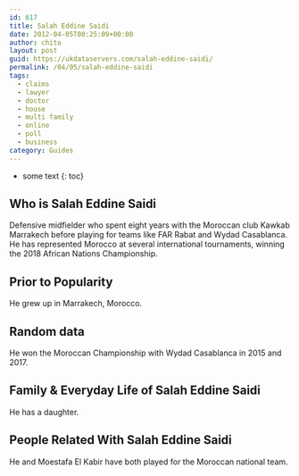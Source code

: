 ```yaml
---
id: 617
title: Salah Eddine Saidi
date: 2012-04-05T00:25:09+00:00
author: chito
layout: post
guid: https://ukdataservers.com/salah-eddine-saidi/
permalink: /04/05/salah-eddine-saidi
tags:
  - claims
  - lawyer
  - doctor
  - house
  - multi family
  - online
  - poll
  - business
category: Guides
---
```


* some text
{: toc}
          
          
## Who is  Salah Eddine Saidi
                  
                  
                  
Defensive midfielder who spent eight years with the Moroccan club Kawkab Marrakech before playing for teams like FAR Rabat and Wydad Casablanca. He has represented Morocco at several international tournaments, winning the 2018 African Nations Championship. 
                  
                
                
                
## Prior to Popularity 
                  
                  
                  
He grew up in Marrakech, Morocco. 
                  
                
                
                
## Random data 
                  
                  
                  
He won the Moroccan Championship with Wydad Casablanca in 2015 and 2017.
                  
                
                
                
## Family & Everyday Life of Salah Eddine Saidi
                  
                  
                  
He has a daughter. 
                  
                
                
                
## People Related With  Salah Eddine Saidi
                  
                  
                  
He and Moestafa El Kabir have both played for the Moroccan national team. 
                  
                
              
            
          
          
          
    
    
  
